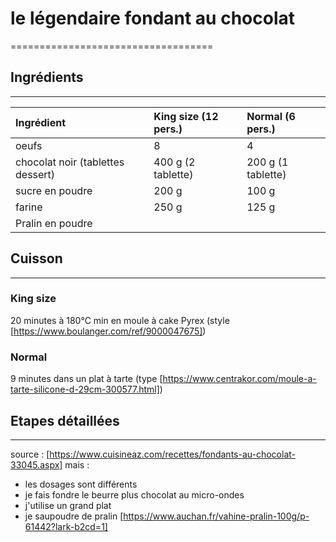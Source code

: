 # le légendaire fondant au chocolat
===================================

## Ingrédients
--------------

|  Ingrédient                      |  King size (12 pers.) | Normal (6 pers.)   |
| :--------------------------------| :------------------   | :------------------|
| oeufs                            | 8                     | 4                  |
| chocolat noir (tablettes dessert)| 400 g (2 tablette)    | 200 g (1 tablette) |
| sucre en poudre                  | 200 g                 | 100 g              |
| farine                           | 250 g                 | 125 g              |
| Pralin en poudre                 |                       |                    |

## Cuisson
-----------
### King size
20 minutes à 180°C min en moule à cake Pyrex (style [https://www.boulanger.com/ref/9000047675])

### Normal
9 minutes dans un plat à tarte (type [https://www.centrakor.com/moule-a-tarte-silicone-d-29cm-300577.html])


## Etapes détaillées
--------------------
source : [https://www.cuisineaz.com/recettes/fondants-au-chocolat-33045.aspx]
mais :
* les dosages sont différents
* je fais fondre le beurre plus chocolat au micro-ondes
* j'utilise un grand plat
* je saupoudre de pralin [https://www.auchan.fr/vahine-pralin-100g/p-61442?lark-b2cd=1]
